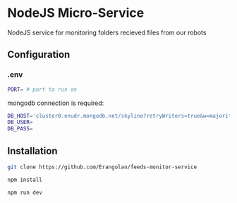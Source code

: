 # NodeJS Micro-Service
NodeJS service for monitoring folders recieved files from our robots

## Configuration

### .env

```bash
PORT= # port to run on
```
mongodb connection is required:
```bash
DB_HOST='cluster0.enudr.mongodb.net/skyline?retryWriters=true&w=majority'
DB_USER=
DB_PASS=
```

## Installation

```bash
git clone https://github.com/Erangolan/feeds-monitor-service
```

```bash
npm install
```

```bash
npm run dev
```